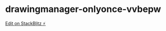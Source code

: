 # drawingmanager-onlyonce-vvbepw

[Edit on StackBlitz ⚡️](https://stackblitz.com/edit/drawingmanager-onlyonce-vvbepw)
